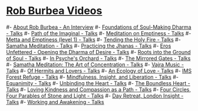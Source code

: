 # [Rob Burbea Videos](https://sukhavaho.github.io/decoder)

#- [About Rob Burbea - An Interview](https://www.youtube.com/playlist?list=PLIUJoa_276ndbcoFk-6n-1AvLQKuA9kQE)
#- [Foundations of Soul-Making Dharma - Talks](https://www.youtube.com/playlist?list=PLO6hhaAzLmiqozm4DwmUxfDaR3wGU9ksn)
#- [Path of the Imaginal - Talks](https://www.youtube.com/playlist?list=PLO6hhaAzLmiql6yDdUeW-CKbUajVdSvwV)
#- [Meditation on Emptiness - Talks](https://www.youtube.com/playlist?list=PLO6hhaAzLmirg7oFKFiZlGGVkcUruFjuG)
#- [Metta and Emptiness (level 1)  - Talks](https://www.youtube.com/playlist?list=PLO6hhaAzLmioEsD7_VmL053BAY4Ye_0xy)
#- [Tending the Holy Fire  - Talks](https://www.youtube.com/playlist?list=PLO6hhaAzLmiqk6GwQlL1KRFlXMhL4yYwQ)
#- [Samatha Meditation - Talks](https://www.youtube.com/playlist?list=PLO6hhaAzLmiocT7nmDcna6d9D3eOrN5cq)
#- [Practicing the Jhanas - Talks](https://www.youtube.com/playlist?list=PLO6hhaAzLmiqUzBYuLLJQ8FexOTRxz8xF)
#- [Eros Unfettered - Opening the Dharma of Desire - Talks](https://youtube.com/playlist?list=PLO6hhaAzLmiqe7S6dgIxkobGxfrW0il2H&si=cioPJfdviOSx4gEP)
#- [Roots into the Ground of Soul - Talks](https://youtube.com/playlist?list=PLO6hhaAzLmir-p_C1C1h9pHIgDBJ0g6Eo&si=mEfto3cVmbbxqa0h)
#- [In Psyche's Orchard - Talks](https://youtube.com/playlist?list=PLO6hhaAzLmiqiIXJARwyF-7o4R1GsrUZ9&si=H9vibfjf0XkxoXKG)
#- [The Mirrored Gates - Talks](https://www.youtube.com/playlist?list=PLO6hhaAzLmiq2FRPPsTQyR3U8AYxc1-BG)
#- [Samatha Meditation: The Art of Concentration - Talks](https://youtube.com/playlist?list=PLO6hhaAzLmipGYeeZCr-Cn_YuJj_XgUat&si=pqVYAYz7yvYNNFAF)
#- [Vajra Music - Talks](https://youtube.com/playlist?list=PLO6hhaAzLmioOU_OvTRe1zoCCPMELRZxk&si=mZuSvUXXPKu67fs7)
#- [Of Hermits and Lovers - Talks](https://youtube.com/playlist?list=PLO6hhaAzLmireTaJ53k56W2JJ4c1a382k&si=FNZbi2gSvIQR9OXd)
#- [An Ecology of Love - Talks](https://www.youtube.com/playlist?list=PLO6hhaAzLmiq0Z0tgjUxRtv30NF9WPAb7)
#- [IMS Forest Refuge - Talks](https://www.youtube.com/playlist?list=PLO6hhaAzLmioMfDnkz7g0NpyzhYYW8-6T)
#- [Mindfulness, Insight, and Liberation - Talks](https://www.youtube.com/playlist?list=PLO6hhaAzLmio4ftmcccex_kn1kpdcGjs9)
#- [Equanimity - Talks](https://www.youtube.com/playlist?list=PLO6hhaAzLmiqvw1mRZE0BT3UHfjOiHIY8)
#- [Unbinding the Heart - Talks](https://www.youtube.com/playlist?list=PLO6hhaAzLmioyOxMi8ELPK2fWVA1XOHwB)
#- [The Boundless Heart - Talks](https://www.youtube.com/playlist?list=PLO6hhaAzLmiog_2Fz8t05sYLk-vTeWWs2)
#- [Loving Kindness and Compassion as a Path - Talks](https://www.youtube.com/playlist?list=PLO6hhaAzLmioOHu7hWHu6VMJdfn_U3KIv)
#- [Four Circles, Four Parables of Stone and Light - Talks](https://www.youtube.com/playlist?list=PLO6hhaAzLmipQ82bXzW--ToQ8dr28avVU)
#- [Day Retreat, London Insight - Talks](https://www.youtube.com/playlist?list=PLO6hhaAzLmiqbMUqiRLKB0EnmtK_bNzHp)
#- [Working and Awakening - Talks](https://www.youtube.com/playlist?list=PLO6hhaAzLmiq5MD2PAHC6ggslYZT4u41e)

